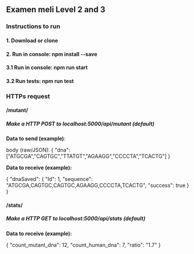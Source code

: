 ## Examen meli Level 2 and 3

### Instructions to run
#### 1. Download or clone
#### 2. Run in console: npm install --save
#### 3.1 Run in console: npm run start
#### 3.2 Run tests: npm run test


### HTTPs request

#### /mutant/
##### Make a HTTP POST to localhost:5000/api/mutant (default)
**Data to send (example)**:

body (raw/JSON):
{
    "dna":["ATGCGA","CAGTGC","TTATGT","AGAAGG","CCCCTA","TCACTG"]
}

**Data to receive (example):**

{
    "dnaSaved": {
        "Id": 1,
        "sequence": "ATGCGA,CAGTGC,CAGTGC,AGAAGG,CCCCTA,TCACTG",
        "success": true
    }
}


#### /stats/
##### Make a HTTP GET to localhost:5000/api/stats (default)
**Data to receive (example):**

{
    "count_mutant_dna": 12,
    "count_human_dna": 7,
    "ratio": "1.7"
}

